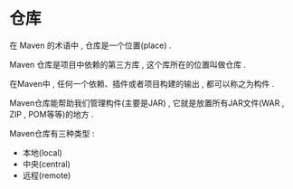 # 仓库

在 Maven 的术语中 , 仓库是一个位置\(place\) . 

Maven 仓库是项目中依赖的第三方库 , 这个库所在的位置叫做仓库 . 

在Maven中 , 任何一个依赖、插件或者项目构建的输出 , 都可以称之为构件 . 

Maven仓库能帮助我们管理构件\(主要是JAR\) , 它就是放置所有JAR文件\(WAR , ZIP , POM等等\)的地方 . 

Maven仓库有三种类型 : 

* 本地\(local\)
* 中央\(central\)
* 远程\(remote\)





